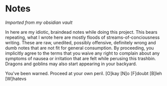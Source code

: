 # Notes

_Imported from my obsidian vault_

In here are my idiotic, braindead notes while doing this project.
This bears repeating, what I wrote here are mostly floods of
streams-of-conciousness writing. These are raw, unedited,
possibly offensive, definitely wrong and dumb notes
that are not fit for general consumption. By
proceeding, you implicitly agree to the terms that you
waive any right to complain about any symptoms of nausea
or irritation that are felt while perusing this trashbin.
Dragons and goblins may also start appearing in your backyard.

You've been warned. Proceed at your own peril.
[O]kay [N]o [F]doubt [B]leh [W]hatevs
